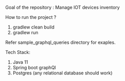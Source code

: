 Goal of the repository : Manage IOT devices inventory  

How to run the project ?

1. gradlew clean build
2. gradlew run

Refer sample_graphql_queries directory for exaples.

Tech Stack:
1. Java 11
2. Spring boot graphQl
3. Postgres (any relational database should work)